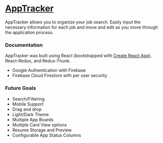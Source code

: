 # [AppTracker](https://app--tracker.herokuapp.com/)

AppTracker allows you to organize your job search. Easily input the necessary information for each job and move and edit as you move through the application process.

### Documentation

AppTracker was built using React (bootstrapped with [Create React App](https://github.com/facebook/create-react-app)), React-Redux, and Redux-Thunk.

- Google Authentication with Firebase
- Firebase Cloud Firestore with per user security

### Future Goals

- Search/Filtering
- Mobile Support
- Drag and drop
- Light/Dark Theme
- Multiple App Boards
- Multiple Card View options
- Resume Storage and Preview
- Configurable App Status Columns
